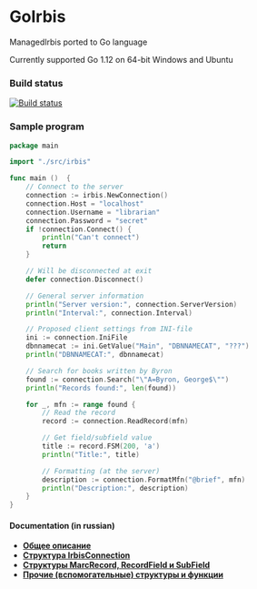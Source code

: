 # GoIrbis

ManagedIrbis ported to Go language

Currently supported Go 1.12 on 64-bit Windows and Ubuntu

### Build status

[![Build status](https://img.shields.io/appveyor/ci/AlexeyMironov/goirbis.svg)](https://ci.appveyor.com/project/AlexeyMironov/goirbis/)

### Sample program

```go
package main

import "./src/irbis"

func main ()  {
	// Connect to the server
	connection := irbis.NewConnection()
	connection.Host = "localhost"
	connection.Username = "librarian"
	connection.Password = "secret"
	if !connection.Connect() {
		println("Can't connect")
		return
	}

	// Will be disconnected at exit
	defer connection.Disconnect()

	// General server information
	println("Server version:", connection.ServerVersion)
	println("Interval:", connection.Interval)

	// Proposed client settings from INI-file
	ini := connection.IniFile
	dbnnamecat := ini.GetValue("Main", "DBNNAMECAT", "???")
	println("DBNNAMECAT:", dbnnamecat)

	// Search for books written by Byron
	found := connection.Search("\"A=Byron, George$\"")
	println("Records found:", len(found))

	for _, mfn := range found {
		// Read the record
		record := connection.ReadRecord(mfn)

		// Get field/subfield value
		title := record.FSM(200, 'a')
		println("Title:", title)

		// Formatting (at the server)
		description := connection.FormatMfn("@brief", mfn)
		println("Description:", description)
	}
}
```

#### Documentation (in russian)

* [**Общее описание**](docs/chapter1.md)
* [**Структура IrbisConnection**](docs/chapter2.md)
* [**Структуры MarcRecord, RecordField и SubField**](docs/chapter3.md)
* [**Прочие (вспомогательные) структуры и функции**](docs/chapter4.md)


